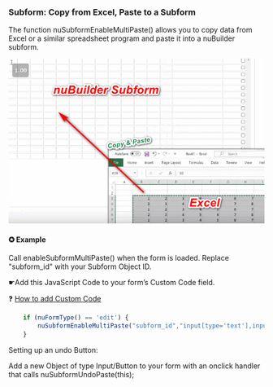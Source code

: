 ### Subform: Copy from Excel, Paste to a Subform

The function nuSubformEnableMultiPaste() allows you to copy data from Excel or a similar spreadsheet program and paste it into a nuBuilder subform.


<p align="left">
  <img src="screenshots/subform_paste_from_excel.gif">
</p>


#### ✪ Example

Call enableSubformMultiPaste() when the form is loaded.  Replace "subform_id" with your Subform Object ID.

☛Add this JavaScript Code to your form’s Custom Code field. 

❓ [How to add Custom Code](/codelib/common/form_add_custom_code_javascript.gif)

```javascript
	if (nuFormType() == 'edit') {
		nuSubformEnableMultiPaste("subform_id","input[type='text'],input[type='nuDate']");
	}
```

Setting up an undo Button:

Add a new Object of type Input/Button to your form with an onclick handler that calls nuSubformUndoPaste(this);
